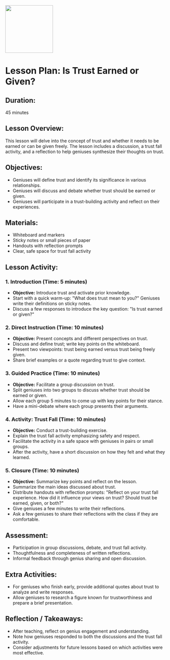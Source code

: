<img src="https://github.com/Hgp-GeniusLabs/Curriculum/blob/10734f2c827128dde773ea4f266d154d46977866/Org-Wide/Assets/hgp_logo_original.png" width="150"/>

# Lesson Plan: Is Trust Earned or Given?

## **Duration:**
45 minutes

## **Lesson Overview:**
This lesson will delve into the concept of trust and whether it needs to be earned or can be given freely. The lesson includes a discussion, a trust fall activity, and a reflection to help geniuses synthesize their thoughts on trust.

## **Objectives:**
- Geniuses will define trust and identify its significance in various relationships.
- Geniuses will discuss and debate whether trust should be earned or given.
- Geniuses will participate in a trust-building activity and reflect on their experiences.

## **Materials:**
- Whiteboard and markers
- Sticky notes or small pieces of paper
- Handouts with reflection prompts
- Clear, safe space for trust fall activity

## **Lesson Activity:**

### 1. **Introduction (Time: 5 minutes)**
   - **Objective:** Introduce trust and activate prior knowledge.
   - Start with a quick warm-up: "What does trust mean to you?" Geniuses write their definitions on sticky notes.
   - Discuss a few responses to introduce the key question: "Is trust earned or given?"

### 2. **Direct Instruction (Time: 10 minutes)**
   - **Objective:** Present concepts and different perspectives on trust.
   - Discuss and define trust; write key points on the whiteboard.
   - Present two viewpoints: trust being earned versus trust being freely given.
   - Share brief examples or a quote regarding trust to give context.

### 3. **Guided Practice (Time: 10 minutes)**
   - **Objective:** Facilitate a group discussion on trust.
   - Split geniuses into two groups to discuss whether trust should be earned or given.
   - Allow each group 5 minutes to come up with key points for their stance.
   - Have a mini-debate where each group presents their arguments.

### 4. **Activity: Trust Fall (Time: 10 minutes)**
   - **Objective:** Conduct a trust-building exercise.
   - Explain the trust fall activity emphasizing safety and respect.
   - Facilitate the activity in a safe space with geniuses in pairs or small groups.
   - After the activity, have a short discussion on how they felt and what they learned.

### 5. **Closure (Time: 10 minutes)**
   - **Objective:** Summarize key points and reflect on the lesson.
   - Summarize the main ideas discussed about trust.
   - Distribute handouts with reflection prompts: "Reflect on your trust fall experience. How did it influence your views on trust? Should trust be earned, given, or both?"
   - Give geniuses a few minutes to write their reflections.
   - Ask a few geniuses to share their reflections with the class if they are comfortable.

## **Assessment:**
- Participation in group discussions, debate, and trust fall activity.
- Thoughtfulness and completeness of written reflections.
- Informal feedback through genius sharing and open discussion.

## **Extra Activities:**
- For geniuses who finish early, provide additional quotes about trust to analyze and write responses.
- Allow geniuses to research a figure known for trustworthiness and prepare a brief presentation.

## **Reflection / Takeaways:**
- After teaching, reflect on genius engagement and understanding.
- Note how geniuses responded to both the discussions and the trust fall activity.
- Consider adjustments for future lessons based on which activities were most effective.
